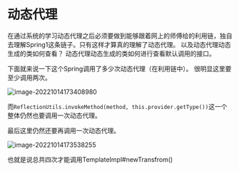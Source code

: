 # 动态代理

在通过系统的学习动态代理之后必须要做到能够跟着网上的师傅给的利用链，独自去理解Spring1这条链子。只有这样才算真的理解了动态代理。
以及动态代理动态生成的类如何查看？
动态代理动态生成的类如何进行查看默认调用的接口。

下面就来说一下这个Spring调用了多少次动态代理（在利用链中）。
很明显这里要至少调用两次。

![image-20221014173408980](https://cdn.jsdelivr.net/gh/zx-creat/myblog@master/img/202210141734101.png)

而`ReflectionUtils.invokeMethod(method, this.provider.getType())`这一个整体仍然也要调用一次动态代理。

最后这里仍然还要再调用一次动态代理。

![image-20221014173538255](https://cdn.jsdelivr.net/gh/zx-creat/myblog@master/img/202210141735334.png)

也就是说总共四次才能调用TemplateImpl#newTransfrom()